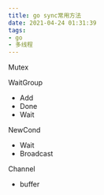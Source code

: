 ```yaml
---
title: go sync常用方法
date: 2021-04-24 01:31:39
tags:
- go
- 多线程
---
```


Mutex

WaitGroup

- Add
- Done
- Wait

NewCond

- Wait
- Broadcast

Channel
- buffer

